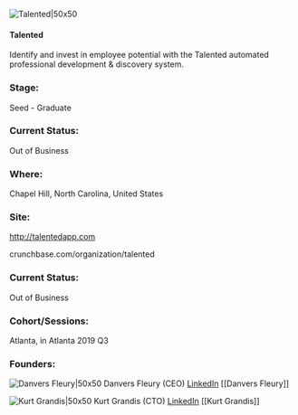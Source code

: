 

![Talented|50x50](https://apimg.techstars.com/connect/images/image_files/5d9a378da36c117a2300001c/original/Talented_T.png)

#### Talented
Identify and invest in employee potential with the Talented automated professional development & discovery system.

### Stage: 
Seed - Graduate 

### Current Status: 
Out of Business

### Where:
Chapel Hill, North Carolina, United States

### Site:
http://talentedapp.com



crunchbase.com/organization/talented

### Current Status: 
Out of Business

### Cohort/Sessions: 
Atlanta, in Atlanta 2019 Q3

### Founders: 

![Danvers Fleury|50x50](http://s3.amazonaws.com/ts-accel-connect-uploads/images/image_files/5d2bc6e8a36c117dd80000df/original/Danvers_Fleury.jpeg) Danvers Fleury (CEO) [LinkedIn](https://linkedin.com/in/danversfleury) [[Danvers Fleury]]

![Kurt Grandis|50x50](https://apimg.techstars.com/connect/images/image_files/5d2a1caa34a60d13b300012b/original/kurt_headshot.jpg) Kurt Grandis (CTO) [LinkedIn](https://linkedin.com/in/kurtgrandis) [[Kurt Grandis]]


